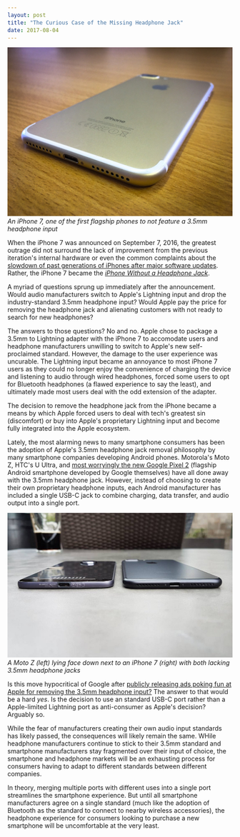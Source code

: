 ```yaml
---
layout: post
title: "The Curious Case of the Missing Headphone Jack"
date: 2017-08-04
---
```

![iPhone 7 bottom view]( /blog/iphone7.jpg )*An iPhone 7, one of the first flagship phones to not feature a 3.5mm headphone input*

When the iPhone 7 was announced on September 7, 2016, the greatest outrage did not surround the lack of improvement from the previous iteration's
internal hardware or even the common complaints about the [slowdown of past generations of iPhones after major software updates](https://www.nytimes.com/2014/07/27/upshot/hold-the-phone-a-big-data-conundrum.html?_r=1).
Rather, the iPhone 7 became the [*iPhone Without a Headphone Jack*](https://www.apple.com/newsroom/2016/09/apple-introduces-iphone-7-iphone-7-plus/).

A myriad of questions sprung up immediately after the announcement. Would audio manufacturers switch to Apple's Lightning input
and drop the industry-standard 3.5mm headphone input? Would Apple pay the price for removing the headphone jack and alienating customers with
not ready to search for new headphones?

The answers to those questions? No and no. Apple chose to package a 3.5mm to Lightning adapter with the iPhone 7 to accomodate users and headphone manufacturers
unwilling to switch to Apple's new self-proclaimed standard. However, the damage to the user experience was uncurable. The Lightning input became an annoyance 
to most iPhone 7 users as they could no longer enjoy the convenience of charging the device and listening to audio through wired headphones, forced some users 
to opt for Bluetooth headphones (a flawed experience to say the least), and ultimately made most users deal with the odd extension of the adapter.

The decision to remove the headphone jack from the iPhone became a means by which Apple forced users to deal with tech's greatest sin (discomfort) or buy into 
Apple's proprietary Lightning input and become fully integrated into the Apple ecosystem.

Lately, the most alarming news to many smartphone consumers has been the adoption of Apple's 3.5mm headphone jack removal philosophy by many smartphone companies 
developing Android phones. Motorola's Moto Z, HTC's U Ultra, and [most worryingly the new Google Pixel 2](https://twitter.com/OnLeaks/status/890157163347406848) (flagship Android smartphone developed by Google themselves) have all done away with the 3.5mm headphone jack.
However, instead of choosing to create their own proprietary headphone inputs, each Android manufacturer has included a single USB-C jack to combine 
charging, data transfer, and audio output into a single port.

![Moto Z with no 3.5mm jack]( /blog/motozjack.jpg )*A Moto Z (left) lying face down next to an iPhone 7 (right) with both lacking 3.5mm headphone jacks*

Is this move hypocritical of Google after [publicly releasing ads poking fun at Apple for removing the 3.5mm headphone input?](https://youtu.be/Rykmwn0SMWU?t=43s) 
The answer to that would be a hard *yes*. Is the decision to use an standard USB-C port rather than a Apple-limited Lightning port as anti-consumer as Apple's decision? 
Arguably so.

While the fear of manufacturers creating their own audio input standards has likely passed, the consequences will likely remain the same. WHile headphone manufacturers continue 
to stick to their 3.5mm standard and smartphone manufacturers stay fragmented over their input of choice, the smartphone and headphone markets will 
be an exhausting process for consumers having to adapt to different standards between different companies.

In theory, merging multiple ports with different uses into a single port streamlines the smartphone experience. But until all smartphone manufacturers agree 
on a single standard (much like the adoption of Bluetooth as the standard to connect to nearby wireless accessories), the headphone experience for consumers 
looking to purchase a new smartphone will be uncomfortable at the very least.
